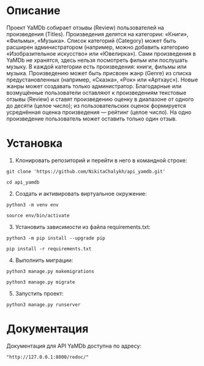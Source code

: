 # Описание

Проект YaMDb собирает отзывы (Review) пользователей на произведения (Titles).
    Произведения делятся на категории: «Книги», «Фильмы», «Музыка».
    Список категорий (Category) может быть расширен администратором
(например, можно добавить категорию «Изобразительное искусство» или «Ювелирка»).
    Сами произведения в YaMDb не хранятся, здесь нельзя посмотреть фильм или послушать музыку.
    В каждой категории есть произведения: книги, фильмы или музыка.
    Произведению может быть присвоен жанр (Genre) из списка предустановленных
(например, «Сказка», «Рок» или «Артхаус»).
    Новые жанры может создавать только администратор.
    Благодарные или возмущённые пользователи оставляют к произведениям текстовые отзывы
(Review) и ставят произведению оценку в диапазоне от одного до десяти (целое число);
из пользовательских оценок формируется усреднённая оценка произведения — рейтинг (целое число).
    На одно произведение пользователь может оставить только один отзыв.

# Установка

1. Клонировать репозиторий и перейти в него в командной строке:
```
git clone 'https://github.com/NikitaChalykh/api_yamdb.git'
```
```
cd api_yamdb
```
2. Cоздать и активировать виртуальное окружение:
```
python3 -m venv env
```
```
source env/bin/activate
```
3. Установить зависимости из файла requirements.txt:
```
python3 -m pip install --upgrade pip
```
```
pip install -r requirements.txt
```
4. Выполнить миграции:
```
python3 manage.py makemigrations
```
```
python3 manage.py migrate
```
5. Запустить проект:
```
python3 manage.py runserver
```

# Документация

Документация для API YaMDb доступна по адресу:
```
"http://127.0.0.1:8000/redoc/"
```
